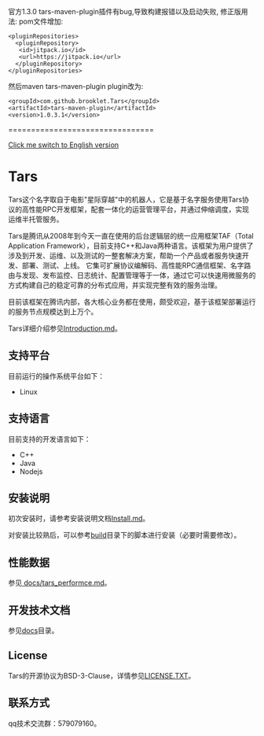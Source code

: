 官方1.3.0 tars-maven-plugin插件有bug,导致构建报错以及启动失败, 修正版用法:
pom文件增加:

```
<pluginRepositories>
  <pluginRepository>
   <id>jitpack.io</id>
   <url>https://jitpack.io</url>
  </pluginRepository>
</pluginRepositories>
```
然后maven tars-maven-plugin plugin改为:
```
<groupId>com.github.brooklet.Tars</groupId>
<artifactId>tars-maven-plugin</artifactId>
<version>1.0.3.1</version>
```

================================

[Click me switch to English version](README.en.md)

# Tars

Tars这个名字取自于电影"星际穿越"中的机器人，它是基于名字服务使用Tars协议的高性能RPC开发框架，配套一体化的运营管理平台，并通过伸缩调度，实现运维半托管服务。

Tars是腾讯从2008年到今天一直在使用的后台逻辑层的统一应用框架TAF（Total Application Framework），目前支持C++和Java两种语言。该框架为用户提供了涉及到开发、运维、以及测试的一整套解决方案，帮助一个产品或者服务快速开发、部署、测试、上线。
它集可扩展协议编解码、高性能RPC通信框架、名字路由与发现、发布监控、日志统计、配置管理等于一体，通过它可以快速用微服务的方式构建自己的稳定可靠的分布式应用，并实现完整有效的服务治理。

目前该框架在腾讯内部，各大核心业务都在使用，颇受欢迎，基于该框架部署运行的服务节点规模达到上万个。

Tars详细介绍参见[Introduction.md](Introduction.md)。

## 支持平台

目前运行的操作系统平台如下：

- Linux

## 支持语言

目前支持的开发语言如下：

- C++
- Java
- Nodejs

## 安装说明

初次安装时，请参考安装说明文档[Install.md](Install.md)。

对安装比较熟后，可以参考[build](build)目录下的脚本进行安装（必要时需要修改）。

## 性能数据

参见[ docs/tars_performce.md](docs/tars_performce.md)。

## 开发技术文档

参见[docs](docs)目录。

## License

Tars的开源协议为BSD-3-Clause，详情参见[LICENSE.TXT](LICENSE.TXT)。

## 联系方式

qq技术交流群：579079160。

